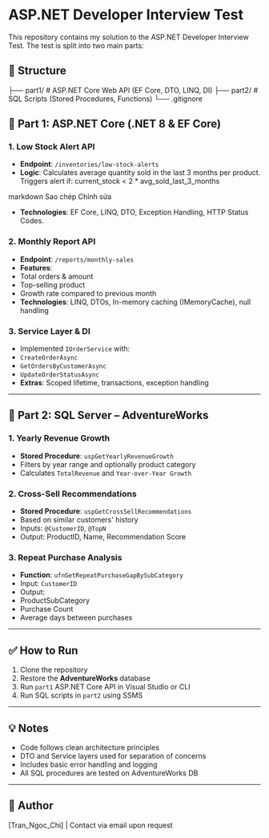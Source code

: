 # ASP.NET Developer Interview Test

This repository contains my solution to the ASP.NET Developer Interview Test. The test is split into two main parts:

## 📁 Structure

├── part1/ # ASP.NET Core Web API (EF Core, DTO, LINQ, DI)
├── part2/ # SQL Scripts (Stored Procedures, Functions)
└── .gitignore

## 🧩 Part 1: ASP.NET Core (.NET 8 & EF Core)

### 1. Low Stock Alert API
- **Endpoint**: `/inventories/low-stock-alerts`
- **Logic**: Calculates average quantity sold in the last 3 months per product. Triggers alert if:
current_stock < 2 * avg_sold_last_3_months

markdown
Sao chép
Chỉnh sửa
- **Technologies**: EF Core, LINQ, DTO, Exception Handling, HTTP Status Codes.

### 2. Monthly Report API
- **Endpoint**: `/reports/monthly-sales`
- **Features**:
- Total orders & amount
- Top-selling product
- Growth rate compared to previous month
- **Technologies**: LINQ, DTOs, In-memory caching (IMemoryCache), null handling

### 3. Service Layer & DI
- Implemented `IOrderService` with:
- `CreateOrderAsync`
- `GetOrdersByCustomerAsync`
- `UpdateOrderStatusAsync`
- **Extras**: Scoped lifetime, transactions, exception handling

---

## 🧮 Part 2: SQL Server – AdventureWorks

### 1. Yearly Revenue Growth
- **Stored Procedure**: `uspGetYearlyRevenueGrowth`
- Filters by year range and optionally product category
- Calculates `TotalRevenue` and `Year-over-Year Growth`

### 2. Cross-Sell Recommendations
- **Stored Procedure**: `uspGetCrossSellRecommendations`
- Based on similar customers' history
- Inputs: `@CustomerID`, `@TopN`
- Output: ProductID, Name, Recommendation Score

### 3. Repeat Purchase Analysis
- **Function**: `ufnGetRepeatPurchaseGapBySubCategory`
- Input: `CustomerID`
- Output:
- ProductSubCategory
- Purchase Count
- Average days between purchases

---

## ✅ How to Run

1. Clone the repository
2. Restore the **AdventureWorks** database
3. Run `part1` ASP.NET Core API in Visual Studio or CLI
4. Run SQL scripts in `part2` using SSMS

---

## 💡 Notes

- Code follows clean architecture principles
- DTO and Service layers used for separation of concerns
- Includes basic error handling and logging
- All SQL procedures are tested on AdventureWorks DB

---

## 📌 Author

[Tran_Ngoc_Chi] | Contact via email upon request
